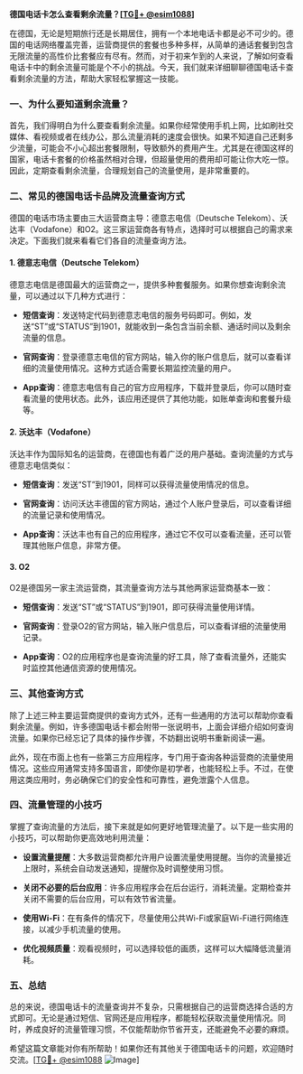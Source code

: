 **德国电话卡怎么查看剩余流量？[[TG💪+ @esim1088](https://t.me/s/esim1088)]**

在德国，无论是短期旅行还是长期居住，拥有一个本地电话卡都是必不可少的。德国的电话网络覆盖完善，运营商提供的套餐也多种多样，从简单的通话套餐到包含无限流量的高性价比套餐应有尽有。然而，对于初来乍到的人来说，了解如何查看电话卡中的剩余流量可能是个不小的挑战。今天，我们就来详细聊聊德国电话卡查看剩余流量的方法，帮助大家轻松掌握这一技能。

### **一、为什么要知道剩余流量？**

首先，我们得明白为什么要查看剩余流量。如果你经常使用手机上网，比如刷社交媒体、看视频或者在线办公，那么流量消耗的速度会很快。如果不知道自己还剩多少流量，可能会不小心超出套餐限制，导致额外的费用产生。尤其是在德国这样的国家，电话卡套餐的价格虽然相对合理，但超量使用的费用却可能让你大吃一惊。因此，定期查看剩余流量，合理规划自己的流量使用，是非常重要的。

### **二、常见的德国电话卡品牌及流量查询方式**

德国的电话市场主要由三大运营商主导：德意志电信（Deutsche Telekom）、沃达丰（Vodafone）和O2。这三家运营商各有特点，选择时可以根据自己的需求来决定。下面我们就来看看它们各自的流量查询方法。

#### **1. 德意志电信（Deutsche Telekom）**

德意志电信是德国最大的运营商之一，提供多种套餐服务。如果你想查询剩余流量，可以通过以下几种方式进行：

- **短信查询**：发送特定代码到德意志电信的服务号码即可。例如，发送“ST”或“STATUS”到1901，就能收到一条包含当前余额、通话时间以及剩余流量的信息。
  
- **官网查询**：登录德意志电信的官方网站，输入你的账户信息后，就可以查看详细的流量使用情况。这种方式适合需要长期监控流量的用户。

- **App查询**：德意志电信有自己的官方应用程序，下载并登录后，你可以随时查看流量的使用状态。此外，该应用还提供了其他功能，如账单查询和套餐升级等。

#### **2. 沃达丰（Vodafone）**

沃达丰作为国际知名的运营商，在德国也有着广泛的用户基础。查询流量的方式与德意志电信类似：

- **短信查询**：发送“ST”到1901，同样可以获得流量使用情况的信息。
  
- **官网查询**：访问沃达丰德国的官方网站，通过个人账户登录后，可以查看详细的流量记录和使用情况。

- **App查询**：沃达丰也有自己的应用程序，通过它不仅可以查看流量，还可以管理其他账户信息，非常方便。

#### **3. O2**

O2是德国另一家主流运营商，其流量查询方法与其他两家运营商基本一致：

- **短信查询**：发送“ST”或“STATUS”到1901，即可获得流量使用详情。
  
- **官网查询**：登录O2的官方网站，输入账户信息后，可以查看详细的流量使用记录。

- **App查询**：O2的应用程序也是查询流量的好工具，除了查看流量外，还能实时监控其他通信资源的使用情况。

### **三、其他查询方式**

除了上述三种主要运营商提供的查询方式外，还有一些通用的方法可以帮助你查看剩余流量。例如，许多德国电话卡都会附带一张说明书，上面会详细介绍如何查询流量。如果你已经忘记了具体的操作步骤，不妨翻出说明书重新阅读一遍。

此外，现在市面上也有一些第三方应用程序，专门用于查询各种运营商的流量使用情况。这些应用通常支持多国语言，即使你是初学者，也能轻松上手。不过，在使用这类应用时，务必确保它们的安全性和可靠性，避免泄露个人信息。

### **四、流量管理的小技巧**

掌握了查询流量的方法后，接下来就是如何更好地管理流量了。以下是一些实用的小技巧，可以帮助你更高效地利用流量：

- **设置流量提醒**：大多数运营商都允许用户设置流量使用提醒。当你的流量接近上限时，系统会自动发送通知，提醒你及时调整使用习惯。

- **关闭不必要的后台应用**：许多应用程序会在后台运行，消耗流量。定期检查并关闭不需要的后台应用，可以有效节省流量。

- **使用Wi-Fi**：在有条件的情况下，尽量使用公共Wi-Fi或家庭Wi-Fi进行网络连接，以减少手机流量的使用。

- **优化视频质量**：观看视频时，可以选择较低的画质，这样可以大幅降低流量消耗。

### **五、总结**

总的来说，德国电话卡的流量查询并不复杂，只需根据自己的运营商选择合适的方式即可。无论是通过短信、官网还是应用程序，都能轻松获取流量使用情况。同时，养成良好的流量管理习惯，不仅能帮助你节省开支，还能避免不必要的麻烦。

希望这篇文章能对你有所帮助！如果你还有其他关于德国电话卡的问题，欢迎随时交流。[[TG💪+ @esim1088](https://t.me/s/esim1088) ![Image](https://i.postimg.cc/4NQfJmqS/Snipaste-2025-05-13-00-14-12.png)]